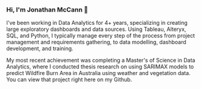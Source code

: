 ### Hi, I'm Jonathan McCann 👋

<!--
**Jonathan-C-McCann/Jonathan-C-McCann** is a ✨ _special_ ✨ repository because its `README.md` (this file) appears on your GitHub profile.

Here are some ideas to get you started:

- 🔭 I’m currently working on ...
- 🌱 I’m currently learning ...
- 👯 I’m looking to collaborate on ...
- 🤔 I’m looking for help with ...
- 💬 Ask me about ...
- 📫 How to reach me: ...
- 😄 Pronouns: ...
- ⚡ Fun fact: ...
-->

I've been working in Data Analytics for 4+ years, specializing in creating large exploratory dashboards and data sources. Using Tableau, Alteryx, SQL, and Python, I typically manage every step of the process from project management and requirements gathering, to data modelling, dashboard development, and training. 

My most recent achievement was completing a Master's of Science in Data Analytics, where I conducted thesis research on using SARIMAX models to predict Wildfire Burn Area in Australia using weather and vegetation data. You can view that project right here on my Github.
